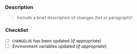 ### Description

> Include a brief description of changes (list or paragraph)!

### Checklist

- [ ] `CHANGELOG` has been updated (_if appropriate_)
- [ ] Environment variables updated (_if appropriate_)
